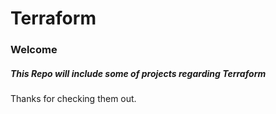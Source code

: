 # Terraform
### Welcome
##### This Repo will include some of projects regarding Terraform

Thanks for checking them out.
